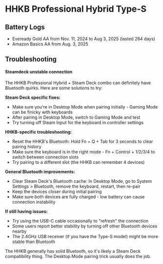 # HHKB Professional Hybrid Type-S

## Battery Logs

- Eveready Gold AA from Nov. 11, 2024 to Aug 3, 2025 (lasted 264 days)
- Amazon Basics AA from Aug. 3, 2025

## Troubleshooting

#### Steamdeck unstable connection

The HHKB Professional Hybrid + Steam Deck combo can definitely have Bluetooth quirks. Here are some solutions to try:

**Steam Deck specific fixes:**

- Make sure you're in Desktop Mode when pairing initially - Gaming Mode can be finicky with keyboards
- After pairing in Desktop Mode, switch to Gaming Mode and test
- Try turning off Steam Input for the keyboard in controller settings

**HHKB-specific troubleshooting:**

- Reset the HHKB's Bluetooth: Hold Fn + Q + Tab for 3 seconds to clear pairing history
- Make sure the keyboard is in the right mode - Fn + Control + 1/2/3/4 to switch between connection slots
- Try pairing to a different slot (the HHKB can remember 4 devices)

**General Bluetooth improvements:**

- Clear Steam Deck's Bluetooth cache: In Desktop Mode, go to System Settings > Bluetooth, remove the keyboard, restart, then re-pair
- Keep the devices closer during initial pairing
- Make sure both devices are fully charged - low battery can cause connection instability

**If still having issues:**

- Try using the USB-C cable occasionally to "refresh" the connection
- Some users report better stability by turning off other Bluetooth devices nearby
- The 2.4GHz USB receiver (if you have the Type-S model) might be more stable than Bluetooth

The HHKB generally has solid Bluetooth, so it's likely a Steam Deck compatibility thing. The Desktop Mode pairing trick usually does the job.
